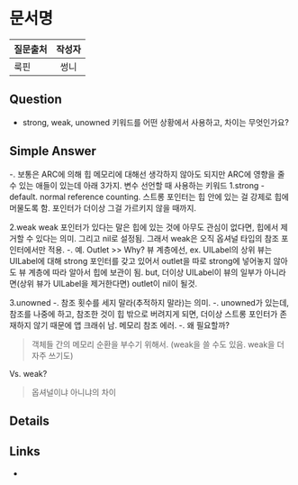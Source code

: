 # 문서명

| 질문출처 | 작성자 |
| :------- | :----: |
| 룩핀     |  썽니  |

## Question

- strong, weak, unowned 키워드를 어떤 상황에서 사용하고, 차이는 무엇인가요?

## Simple Answer

-. 보통은 ARC에 의해 힙 메모리에 대해선 생각하지 않아도 되지만 ARC에 영향을 줄 수 있는 애들이 있는데 아래 3가지. 변수 선언할 때 사용하는 키워드
1.strong - default. normal reference counting. 스트롱 포인터는 힙 안에 있는 걸 강제로 힙에 머물도록 함. 포인터가 더이상 그걸 가르키지 않을 때까지.

2.weak
weak 포인터가 있다는 말은 힙에 있는 것에 아무도 관심이 없다면, 힙에서 제거할 수 있다는 의미. 그리고 nil로 설정됨. 그래서 weak은 오직 옵셔널 타입의 참조 포인터에서만 적용.
-. 예. Outlet >> Why? 뷰 계층에선, ex. UILabel의 상위 뷰는 UILabel에 대해 strong 포인터를 갖고 있어서 outlet을 따로 strong에 넣어놓지 않아도 뷰 계층에 따라 알아서 힙에 보관이 됨. but, 더이상 UILabel이 뷰의 일부가 아니라면(상위 뷰가 UILabel을 제거한다면) outlet이 nil이 될것.

3.unowned
-. 참조 횟수를 세지 말라(추적하지 말라)는 의미.
-. unowned가 있는데, 참조를 나중에 하고, 참조한 것이 힙 밖으로 버려지게 되면, 더이상 스트롱 포인터가 존재하지 않기 때문에 앱 크래쉬 남. 메모리 참조 에러.
-. 왜 필요할까?

> 객체들 간의 메모리 순환을 부수기 위해서. (weak을 쓸 수도 있음. weak을 더 자주 쓰기도)

Vs. weak?

> 옵셔널이냐 아니냐의 차이

## Details

## Links

- []()
